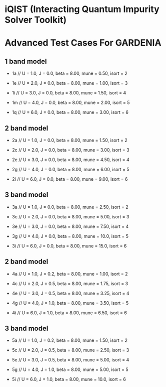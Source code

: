 iQIST (Interacting Quantum Impurity Solver Toolkit)
===================================================

Advanced Test Cases For GARDENIA
================================

1 band model
------------

* 1a // U = 1.0, J = 0.0, beta = 8.00, mune = 0.50, isort = 2

* 1e // U = 2.0, J = 0.0, beta = 8.00, mune = 1.00, isort = 3

* 1i // U = 3.0, J = 0.0, beta = 8.00, mune = 1.50, isort = 4

* 1m // U = 4.0, J = 0.0, beta = 8.00, mune = 2.00, isort = 5

* 1q // U = 6.0, J = 0.0, beta = 8.00, mune = 3.00, isort = 6

2 band model
------------

* 2a // U = 1.0, J = 0.0, beta = 8.00, mune = 1.50, isort = 2

* 2c // U = 2.0, J = 0.0, beta = 8.00, mune = 3.00, isort = 3

* 2e // U = 3.0, J = 0.0, beta = 8.00, mune = 4.50, isort = 4

* 2g // U = 4.0, J = 0.0, beta = 8.00, mune = 6.00, isort = 5

* 2i // U = 6.0, J = 0.0, beta = 8.00, mune = 9.00, isort = 6

3 band model
------------

* 3a // U = 1.0, J = 0.0, beta = 8.00, mune = 2.50, isort = 2

* 3c // U = 2.0, J = 0.0, beta = 8.00, mune = 5.00, isort = 3

* 3e // U = 3.0, J = 0.0, beta = 8.00, mune = 7.50, isort = 4

* 3g // U = 4.0, J = 0.0, beta = 8.00, mune = 10.0, isort = 5

* 3i // U = 6.0, J = 0.0, beta = 8.00, mune = 15.0, isort = 6

2 band model
------------

* 4a // U = 1.0, J = 0.2, beta = 8.00, mune = 1.00, isort = 2

* 4c // U = 2.0, J = 0.5, beta = 8.00, mune = 1.75, isort = 3

* 4e // U = 3.0, J = 0.5, beta = 8.00, mune = 3.25, isort = 4

* 4g // U = 4.0, J = 1.0, beta = 8.00, mune = 3.50, isort = 5

* 4i // U = 6.0, J = 1.0, beta = 8.00, mune = 6.50, isort = 6

3 band model
------------

* 5a // U = 1.0, J = 0.2, beta = 8.00, mune = 1.50, isort = 2

* 5c // U = 2.0, J = 0.5, beta = 8.00, mune = 2.50, isort = 3

* 5e // U = 3.0, J = 0.5, beta = 8.00, mune = 5.00, isort = 4

* 5g // U = 4.0, J = 1.0, beta = 8.00, mune = 5.00, isort = 5

* 5i // U = 6.0, J = 1.0, beta = 8.00, mune = 10.0, isort = 6
